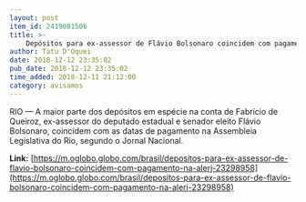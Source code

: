 ```yaml
---
layout: post
item_id: 2419081506
title: >-
    Depósitos para ex-assessor de Flávio Bolsonaro coincidem com pagamento na Alerj
author: Tatu D'Oquei
date: 2018-12-12 23:35:02
pub_date: 2018-12-12 23:35:02
time_added: 2018-12-11 21:12:00
category: avisamos
---
```


RIO — A maior parte dos depósitos em espécie na conta de Fabrício de Queiroz, ex-assessor do deputado estadual e senador eleito Flávio Bolsonaro, coincidem com as datas de pagamento na Assembleia Legislativa do Rio, segundo o Jornal Nacional.

**Link:** [https://m.oglobo.globo.com/brasil/depositos-para-ex-assessor-de-flavio-bolsonaro-coincidem-com-pagamento-na-alerj-23298958](https://m.oglobo.globo.com/brasil/depositos-para-ex-assessor-de-flavio-bolsonaro-coincidem-com-pagamento-na-alerj-23298958)

